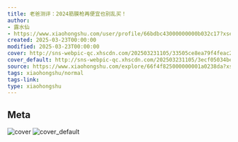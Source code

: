 ```yaml
---
title: 老爸测评：2024筋膜枪再便宜也别乱买！
author:
- 露水仙
- https://www.xiaohongshu.com/user/profile/66bdbc43000000000b032c17?xsec_token=undefined
created: 2025-03-23T00:00:00
modified: 2025-03-23T00:00:00
cover: http://sns-webpic-qc.xhscdn.com/202503231105/33505ce8ea79f4feac2f41732686c00d/1040g0083185rs1bfju2g5pltnh1iub0ne31k9jg!nc_n_webp_prv_1
cover_default: http://sns-webpic-qc.xhscdn.com/202503231105/3ecf05034bed93d12f7e9e075c79b405/1040g0083185rs1bfju2g5pltnh1iub0ne31k9jg!nc_n_webp_mw_1
source: https://www.xiaohongshu.com/explore/66f4f825000000001a0238da?xsec_token=ABRxHAia8rFdlm2CYDOVG-TC_1NSsIzD6qG3kXNVSELPg=
tags: xiaohongshu/normal
tags-link:
type: xiaohongshu
---
```


## Meta

![cover](http://sns-webpic-qc.xhscdn.com/202503231105/33505ce8ea79f4feac2f41732686c00d/1040g0083185rs1bfju2g5pltnh1iub0ne31k9jg!nc_n_webp_prv_1)
![cover_default](http://sns-webpic-qc.xhscdn.com/202503231105/3ecf05034bed93d12f7e9e075c79b405/1040g0083185rs1bfju2g5pltnh1iub0ne31k9jg!nc_n_webp_mw_1)
